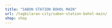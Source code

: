 ```yaml
---
title: "SABON STATION BOHOL MAIN"
url: /tagbilaran-city/sabon-station-bohol-main/
shop: shop
---
```

